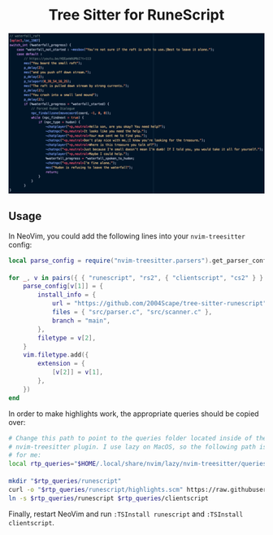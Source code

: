 <div align="center">
    <h1>Tree Sitter for RuneScript</h1>
</div>

![Highlight](https://github.com/2004Scape/tree-sitter-runescript/blob/main/assets/highlight.png)

<h2>Usage</h2>

In NeoVim, you could add the following lines into your `nvim-treesitter` config:

```lua
local parse_config = require("nvim-treesitter.parsers").get_parser_configs()

for _, v in pairs({ { "runescript", "rs2", { "clientscript", "cs2" } } }) do
    parse_config[v[1]] = {
        install_info = {
            url = "https://github.com/2004Scape/tree-sitter-runescript",
            files = { "src/parser.c", "src/scanner.c" },
            branch = "main",
        },
        filetype = v[2],
    }
    vim.filetype.add({
        extension = {
            [v[2]] = v[1],
        },
    })
end
```

In order to make highlights work, the appropriate queries should be copied over:

```sh
# Change this path to point to the queries folder located inside of the
# nvim-treesitter plugin. I use lazy on MacOS, so the following path is correct
# for me:
local rtp_queries="$HOME/.local/share/nvim/lazy/nvim-treesitter/queries"

mkdir "$rtp_queries/runescript"
curl -o "$rtp_queries/runescript/highlights.scm" https://raw.githubusercontent.com/2004Scape/tree-sitter-runescript/refs/heads/main/queries/highlights.scm
ln -s $rtp_queries/runescript $rtp_queries/clientscript
```

Finally, restart NeoVim and run `:TSInstall runescript` and `:TSInstall clientscript`.
